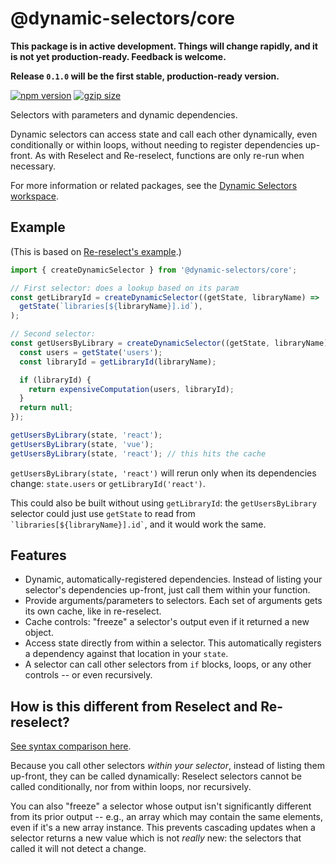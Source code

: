# @dynamic-selectors/core

**This package is in active development. Things will change rapidly, and it is not yet production-ready. Feedback is welcome.**

**Release `0.1.0` will be the first stable, production-ready version.**

[![npm version](https://img.shields.io/npm/v/@dynamic-selectors/core/latest.svg)](https://www.npmjs.com/package/@dynamic-selectors/core)
[![gzip size](https://img.shields.io/bundlephobia/minzip/@dynamic-selectors/core)](https://bundlephobia.com/result?p=@dynamic-selectors/core@latest)

Selectors with parameters and dynamic dependencies.

Dynamic selectors can access state and call each other dynamically, even conditionally or within loops, without needing
to register dependencies up-front. As with Reselect and Re-reselect, functions are only re-run when necessary.

For more information or related packages, see the [Dynamic Selectors workspace](https://github.com/spautz/dynamic-selectors).

## Example

(This is based on [Re-reselect's example](https://github.com/toomuchdesign/re-reselect#readme).)

```javascript
import { createDynamicSelector } from '@dynamic-selectors/core';

// First selector: does a lookup based on its param
const getLibraryId = createDynamicSelector((getState, libraryName) =>
  getState(`libraries[${libraryName}].id`),
);

// Second selector:
const getUsersByLibrary = createDynamicSelector((getState, libraryName) => {
  const users = getState('users');
  const libraryId = getLibraryId(libraryName);

  if (libraryId) {
    return expensiveComputation(users, libraryId);
  }
  return null;
});

getUsersByLibrary(state, 'react');
getUsersByLibrary(state, 'vue');
getUsersByLibrary(state, 'react'); // this hits the cache
```

`getUsersByLibrary(state, 'react')` will rerun only when its dependencies change: `state.users` or `getLibraryId('react')`.

This could also be built without using `getLibraryId`: the `getUsersByLibrary` selector could just use `getState`
to read from `` `libraries[${libraryName}].id` ``, and it would work the same.

## Features

- Dynamic, automatically-registered dependencies. Instead of listing your selector's dependencies up-front, just call
  them within your function.
- Provide arguments/parameters to selectors. Each set of arguments gets its own cache, like in re-reselect.
- Cache controls: "freeze" a selector's output even if it returned a new object.
- Access state directly from within a selector. This automatically registers a dependency against that location in your `state`.
- A selector can call other selectors from `if` blocks, loops, or any other controls -- or even recursively.

## How is this different from Reselect and Re-reselect?

[See syntax comparison here](./docs/comparison-with-reselect.md).

Because you call other selectors _within your selector_, instead of listing them up-front, they can be called
dynamically: Reselect selectors cannot be called conditionally, nor from within loops, nor recursively.

You can also "freeze" a selector whose output isn't significantly different from its prior output -- e.g., an array
which may contain the same elements, even if it's a new array instance. This prevents cascading updates when a
selector returns a new value which is not _really_ new: the selectors that called it will not detect a change.
